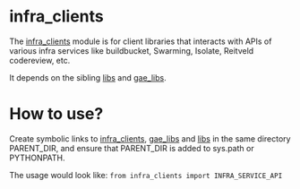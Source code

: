 # infra\_clients

The [infra\_clients](infra_clients) module is for client libraries that
interacts with APIs of various infra services like buildbucket, Swarming,
Isolate, Reitveld codereview, etc.

It depends on the sibling [libs](libs) and [gae\_libs](gae_libs).

# How to use?

Create symbolic links to [infra\_clients](infra_clients), [gae\_libs](gae_libs)
and [libs](libs) in the same directory PARENT\_DIR, and ensure that PARENT\_DIR
is added to sys.path or PYTHONPATH.

The usage would look like: `from infra_clients import INFRA_SERVICE_API`
